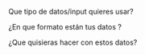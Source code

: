 Que tipo de datos/input quieres usar?

¿En que formato están tus datos ?

¿Que quisieras hacer con estos datos?
